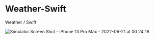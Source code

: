 # Weather-Swift
Weather / Swift

![Simulator Screen Shot - iPhone 13 Pro Max - 2022-06-21 at 00 24 18](https://user-images.githubusercontent.com/76595188/174679526-b83cf78a-f3e6-46ec-8074-e4ce6d91f82a.png)

